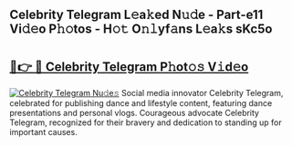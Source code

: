 ## Celebrity Telegram L𝚎a𝚔ed N𝚞𝚍e - Part-e11 Vi𝚍𝚎o P𝚑𝚘tos - H𝚘𝚝 O𝚗𝚕yf𝚊ns L𝚎a𝚔s sKc5o

# <h2><a href="http://kf238hx.oniu.top/?m=Celebrity+Telegram">🔗👉 🔴 Celebrity Telegram P𝚑ot𝚘𝚜 V𝚒d𝚎o</a></h2>

[![Celebrity Telegram Nu𝚍e𝚜](https://i.imgur.com/0qMVB7G.gif)](http://kf238hx.oniu.top/?m=Celebrity+Telegram)
Social media innovator Celebrity Telegram, celebrated for publishing dance and lifestyle content, featuring dance presentations and personal vlogs. Courageous advocate Celebrity Telegram, recognized for their bravery and dedication to standing up for important causes.  
